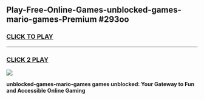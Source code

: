 
## Play-Free-Online-Games-unblocked-games-mario-games-Premium #293oo
<h3>
<a href="https://premium.freeplayer.one?title=unblocked-games-mario-games&ref=8M">CLICK TO PLAY</a></h3>
<hr>

<h3>
<a href="https://premium.freeplayer.one?title=unblocked-games-mario-games&ref=8M">CLICK 2 PLAY</a>
  
</h3>

<a href="https://premium.freeplayer.one?title=unblocked-games-mario-games&ref=8M"><img src="https://clearcache.store/games.png"></a>


**unblocked-games-mario-games games unblocked: Your Gateway to Fun and Accessible Online Gaming**
